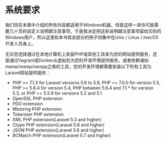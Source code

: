 # 系统要求

我们将在本章中介绍的所有内容都适用于Windows机器，但是这样一来你可能需要几十页的自定义说明跟注意事项，于是我决定把这些说明跟注意事项留给实际的Windows用户，所以这里和本书其余部分的例子将集中在Unix / Linux / macOS开发人员身上。

无论您选择通过在本地计算机上安装PHP或其他工具来为您的网站提供服务，还是通过Vagrant或Docker从虚拟机为您的开发环境提供服务，或者依赖诸如mamp/wamp/xampp之类的工具，您的开发环境都需要安装以下所有工具为Laravel网站提供服务：

* PHP &gt;= 7.1.3 for Laravel versions 5.6 to 5.8, PHP &gt;= 7.0.0 for version 5.5, PHP &gt;= 5.6.4 for version 5.4, PHP between 5.6.4 and 7.1.\* for version 5.3, or PHP &gt;= 5.5.9 for versions 5.2 and 5.1
* OpenSSL PHP extension
* PDO extension
* Mbstring PHP extension
* Tokenizer PHP extension
* XML PHP extension\(Laravel 5.3 and higher\)
* Ctype PHP extension\(Laravel 5.6 and higher\)
* JSON PHP extension\(Laravel 5.6 and higher\)
* BCMatch PHP extension\(Laravel 5.7 and higher\)





